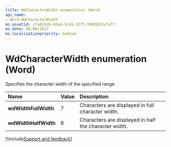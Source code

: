 ```yaml
---
title: WdCharacterWidth enumeration (Word)
api_name:
- Word.WdCharacterWidth
ms.assetid: cfa0352b-65ed-5c45-22f1-b902033a7af7
ms.date: 06/08/2017
ms.localizationpriority: medium
---
```



# WdCharacterWidth enumeration (Word)

Specifies the character width of the specified range.



|Name|Value|Description|
|:-----|:-----|:-----|
| **wdWidthFullWidth**|7|Characters are displayed in full character width.|
| **wdWidthHalfWidth**|6|Characters are displayed in half the character width.|

[!include[Support and feedback](~/includes/feedback-boilerplate.md)]